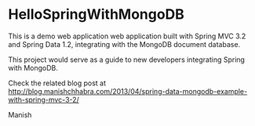 HelloSpringWithMongoDB
======================

This is a demo web application web application built with Spring MVC 3.2 and Spring Data 1.2, integrating with the MongoDB document database.

This project would serve as a guide to new developers integrating Spring with MongoDB.


Check the related blog post at http://blog.manishchhabra.com/2013/04/spring-data-mongodb-example-with-spring-mvc-3-2/

Manish
